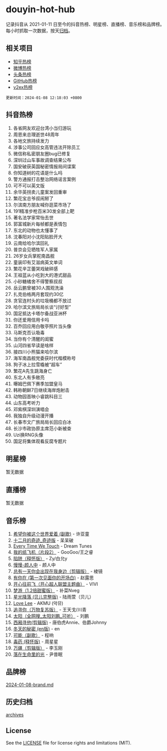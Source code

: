 # douyin-hot-hub

记录抖音从 2021-01-11 日至今的抖音热榜、明星榜、直播榜、音乐榜和品牌榜。每小时抓取一次数据，按天[归档](archives)。

## 相关项目

- [知乎热榜](https://github.com/lonnyzhang423/zhihu-hot-hub)
- [微博热榜](https://github.com/lonnyzhang423/weibo-hot-hub)
- [头条热榜](https://github.com/lonnyzhang423/toutiao-hot-hub)
- [GitHub热榜](https://github.com/lonnyzhang423/github-hot-hub)
- [v2ex热榜](https://github.com/lonnyzhang423/v2ex-hot-hub)


`更新时间：2024-01-08 12:18:03 +0800`

## 抖音热榜

1. 各省网友欢迎台湾小当归游玩
1. 周恩来总理逝世48周年
1. 各地文旅持续发力
1. 涉事公司回应女高管违法开除员工
1. 微信称私密朋友圈bug已修复
1. 深圳过山车事故调查结果公布
1. 国安破获英国秘密情报局间谍案
1. 你知道树的花语是什么吗
1. 警方通报打击整治网络谣言案例
1. 可不可以英文版
1. 余华英拐卖儿童案发回重审
1. 繁花宝总爷叔闹掰了
1. 尔滨南方朋友喊你逛菜市场了
1. 191精准步枪百米30发全部上靶
1. 著名法学家常怡去世
1. 郭富城新片每帧都是表情包
1. 东北的动物也太懂事了
1. 沈春阳对小沈阳贴脸开大
1. 云南给哈尔滨回礼
1. 普京会见牺牲军人家属
1. 26岁女兵掌舵南昌舰
1. 童装印有艾滋病英文单词
1. 繁花辛芷蕾哭戏破碎感
1. 王祖蓝从小吃到大的港式甜品
1. 小砂糖橘舍不得警察叔叔
1. 岳云鹏曾被30人围观洗澡
1. 扎克伯格两月套现约30亿
1. 贪官连村头的垃圾桶都不放过
1. 哈尔滨文旅局局长谈“讨好型”
1. 国足抵达卡塔尔备战亚洲杯
1. 你还爱用信用卡吗
1. 百乔回应用白敬亭照片当头像
1. 马斯克否认吸毒
1. 当你有个清醒的闺蜜
1. 山河四省早读是啥样
1. 接四川小熊猫来哈尔滨
1. 海军南昌舰党委获时代楷模称号
1. 狗子冰上拉雪橇被“超车”
1. 繁花A先生跳海身亡
1. 东北人有多敞亮
1. 曝姆巴佩下赛季加盟皇马
1. 韩称朝鲜7日继续海岸炮射击
1. 动物园首映小睿跳科目三
1. 山东高考听力
1. 邓紫棋深圳演唱会
1. 我独自升级动漫开播
1. 长春市文广旅局局长回应白冰
1. 长沙市政协原主席范小新被查
1. Uzi换RNG头像
1. 国足将集体观看反腐专题片

## 明星榜

暂无数据

## 直播榜

暂无数据

## 音乐榜

1. [希望你被这个世界爱着 (副歌)](https://sf86-cdn-tos.douyinstatic.com/obj/tos-cn-ve-2774/oUHCmWQfZlE3QQBKBeD8rCFLpJzPgCpImhsxMt) - 许亚童
1. [十二月的奇迹_奇迹版](https://sf86-cdn-tos.douyinstatic.com/obj/tos-cn-ve-2774/oMslvA9FBzGMGHnyUuoiiUjtIAXfMz6tzwByW8) - 呆呆破
1. [Every Time We Touch](https://sf6-cdn-tos.douyinstatic.com/obj/tos-cn-ve-2774/ogN6lUKQeBBfEVhIOMikG1CcJjugxk1tztZyhP) - Dream Tunes
1. [我的纸飞机（片段2）](https://sf86-cdn-tos.douyinstatic.com/obj/tos-cn-ve-2774/oM2ZrKcg2CD5AeRB2gkeXOFB1IxAGJdZPazYHf) - GooGoo/王之睿
1. [陷阱（释怀版）](https://sf86-cdn-tos.douyinstatic.com/obj/tos-cn-ve-2774/oE8C21LeZrzKLDFfQYgMzx4GAIHageG5IzayY7) - Zy/白允y
1. [慢慢-颜人中](https://sf86-cdn-tos.douyinstatic.com/obj/tos-cn-ve-2774/ocjHNfBXdBxQNC8ZGAeoLMFTUgtBg8bkExunDC) - 颜人中
1. [总有一天你会出现在我身边（剪辑版）](https://sf86-cdn-tos.douyinstatic.com/obj/tos-cn-ve-2774/oMLsHwhWW7CYoAhoWB9EXUQIzNBsfAJxpAoxCU) - 棱镜
1. [有你在 (第一次见面你的开场白)](https://sf6-cdn-tos.douyinstatic.com/obj/tos-cn-ve-2774/oAthrQ3ClJBfI57uBoFEgNDYtNCZ0TSYQQfxQ0) - 赵露思
1. [开心往前飞（开心超人联盟主题曲）](https://sf86-cdn-tos.douyinstatic.com/obj/tos-cn-ve-2774/9d8fb7c82cf1421fb93a9fe925275e0a) - VIVI
1. [梦游（1.2倍甜蜜版）](https://sf3-cdn-tos.douyinstatic.com/obj/tos-cn-ve-2774/o4gyAUm8hwufoEABmwVIiQtHsFuGzAEEWtNMzo) - 补菜Nveg
1. [星光降落 (贝儿完整版)](https://sf6-cdn-tos.douyinstatic.com/obj/tos-cn-ve-2774/okwB9hAwyAtsFFkFBzAX1hOOfQuIoMNs0W2Mwr) - 陆雨萱（贝儿）
1. [Love Lee](https://sf86-cdn-tos.douyinstatic.com/obj/tos-cn-ve-2774/o05GbkJGbCBTdDnMtB0fwOYgkeZp23vrWQDQBS) - AKMU (악뮤)
1. [追寻你（万物复苏版）](https://sf86-cdn-tos.douyinstatic.com/obj/tos-cn-ve-2774/oYeAZJsbjIDit9APmBg8u6uDUQnHmoCf3gbo74) - 王天戈/川青
1. [太阳（全网搜_太阳刘鹏_可听）](https://sf3-cdn-tos.douyinstatic.com/obj/tos-cn-ve-2774/ogWbyIQnlBFImVbeDocRdCIYtBHlbJXgfZMvgz) - 刘鹏
1. [西厢寻他(剪辑版)](https://sf3-cdn-tos.douyinstatic.com/obj/tos-cn-ve-2774/oUsAVfAQKlRNxEv5qxvIB8o5qmIWUcXbzJKJhw) - 唐伯虎Annie、伯爵Johnny
1. [冬天的秘密 (en版)](https://sf86-cdn-tos.douyinstatic.com/obj/tos-cn-ve-2774/okIuMHDdzyf3FjGK4Lphe1vfHcQaPIHAg0Z4CR) - en
1. [可能（副歌）](https://sf86-cdn-tos.douyinstatic.com/obj/tos-cn-ve-2774/cde1731888894259b333569393c2fb51) - 程响
1. [毒药 (释怀版)](https://sf86-cdn-tos.douyinstatic.com/obj/tos-cn-ve-2774/oYILMEAzspdZBIzy4frJNB8ZHPHWAhiwowd4Ad) - 周星星
1. [万疆（剪辑版）](https://sf86-cdn-tos.douyinstatic.com/obj/tos-cn-ve-2774/ooG7oVgFlDTelKCjCsTTobQvbdtj1BBQXnfZd8) - 李玉刚
1. [落在生命里的光](https://sf86-cdn-tos.douyinstatic.com/obj/tos-cn-ve-2774/d9ffa8c090124ea58bb10df9b510c01d) - 尹昔眠

## 品牌榜

[2024-01-08-brand.md](archives/2024-01-08-brand.md)

## 历史归档

[archives](archives)

## License

See the [LICENSE](LICENSE) file for license rights and limitations (MIT).

